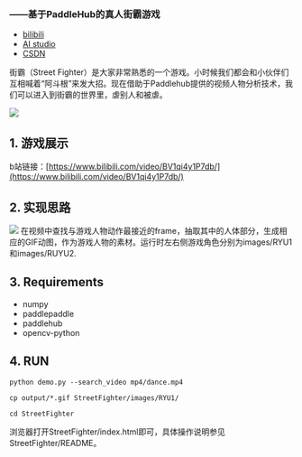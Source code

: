 ### ——基于PaddleHub的真人街霸游戏
- [bilibili](https://www.bilibili.com/video/BV1qi4y1P7db)
- [AI studio](https://aistudio.baidu.com/aistudio/projectdetail/1697846)
- [CSDN](https://blog.csdn.net/delltdk/article/details/115145668)

街霸（Street Fighter）是大家非常熟悉的一个游戏。小时候我们都会和小伙伴们互相喊着“阿斗根”来发大招。现在借助于Paddlehub提供的视频人物分析技术，我们可以进入到街霸的世界里，虐别人和被虐。

![](https://img-blog.csdnimg.cn/img_convert/30cf88a011723144128ba34c5fb2bae6.png)

## 1. 游戏展示

b站链接：[https://www.bilibili.com/video/BV1qi4y1P7db/](https://www.bilibili.com/video/BV1qi4y1P7db/)


## 2. 实现思路
![](https://img-blog.csdnimg.cn/img_convert/5d99df7b69181f82ef4e219f6471acb0.png)
在视频中查找与游戏人物动作最接近的frame，抽取其中的人体部分，生成相应的GIF动图，作为游戏人物的素材。运行时左右侧游戏角色分别为images/RYU1和images/RUYU2.

## 3. Requirements

- numpy
- paddlepaddle
- paddlehub
- opencv-python

## 4. RUN
```
python demo.py --search_video mp4/dance.mp4

cp output/*.gif StreetFighter/images/RYU1/

cd StreetFighter
```

浏览器打开StreetFighter/index.html即可，具体操作说明参见StreetFighter/README。

